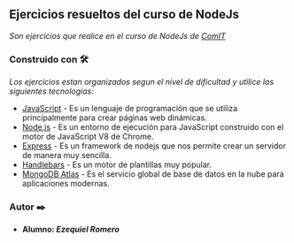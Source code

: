 ## Ejercicios resueltos del curso de NodeJs

_Son ejercicios que realice en el curso de NodeJs de [ComIT](http://www.comunidadit.org/)_

### Construido con 🛠️
_Los ejercicios estan organizados segun el nivel de dificultad y utilice las siguientes tecnologias:_

* [JavaScript](https://developer.mozilla.org/es/docs/Web/JavaScript) - Es un lenguaje de programación que se utiliza principalmente para crear páginas web dinámicas.
* [Node.js](https://nodejs.org/es/) - Es un entorno de ejecución para JavaScript construido con el motor de JavaScript V8 de Chrome.
* [Express](https://expressjs.com/es/) - Es un framework de nodejs que nos permite crear un servidor de manera muy sencilla.
* [Handlebars](https://handlebarsjs.com/) - Es un motor de plantillas muy popular.
* [MongoDB Atlas](https://www.mongodb.com/cloud/atlas) - Es el servicio global de base de datos en la nube para aplicaciones modernas.

### Autor ✒️
* **Alumno: _Ezequiel Romero_** 
